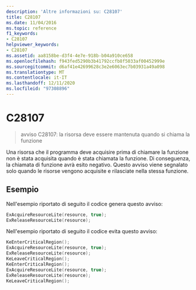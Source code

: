 ```yaml
---
description: 'Altre informazioni su: C28107'
title: C28107
ms.date: 11/04/2016
ms.topic: reference
f1_keywords:
- C28107
helpviewer_keywords:
- C28107
ms.assetid: aa8158be-d3f4-4e7e-918b-b04a910ce658
ms.openlocfilehash: f943fed5290b3b41792ccfb8f5033af00452999e
ms.sourcegitcommit: d6af41e42699628c3e2e6063ec7b03931a49a098
ms.translationtype: MT
ms.contentlocale: it-IT
ms.lasthandoff: 12/11/2020
ms.locfileid: "97308896"
---
```

# <a name="c28107"></a>C28107

> avviso C28107: la risorsa deve essere mantenuta quando si chiama la funzione

Una risorsa che il programma deve acquisire prima di chiamare la funzione non è stata acquisita quando è stata chiamata la funzione. Di conseguenza, la chiamata di funzione avrà esito negativo. Questo avviso viene segnalato solo quando le risorse vengono acquisite e rilasciate nella stessa funzione.

## <a name="example"></a>Esempio

Nell'esempio riportato di seguito il codice genera questo avviso:

```cpp
ExAcquireResourceLite(resource, true);
ExReleaseResourceLite(resource);
```

Nell'esempio riportato di seguito il codice evita questo avviso:

```cpp
KeEnterCriticalRegion();
ExAcquireResourceLite(resource, true);
ExReleaseResourceLite(resource);
KeLeaveCriticalRegion();
KeEnterCriticalRegion();
ExAcquireResourceLite(resource, true);
ExReleaseResourceLite(resource);
KeLeaveCriticalRegion();
```
